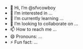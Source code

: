 - 👋 Hi, I’m @sfvcowboy
- 👀 I’m interested in ...
- 🌱 I’m currently learning ...
- 💞️ I’m looking to collaborate on ...
- 📫 How to reach me ...
- 😄 Pronouns: ...
- ⚡ Fun fact: ...

<!---
sfvcowboy/sfvcowboy is a ✨ special ✨ repository because its `README.md` (this file) appears on your GitHub profile.
You can click the Preview link to take a look at your changes.
--->
